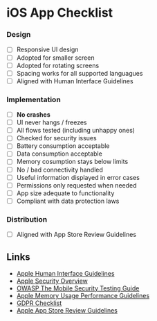 # iOS App Checklist

### Design
- [ ] Responsive UI design
- [ ] Adopted for smaller screen
- [ ] Adopted for rotating screens
- [ ] Spacing works for all supported languagues
- [ ] Aligned with Human Interface Guidelines

### Implementation
- [ ] **No crashes**
- [ ] UI never hangs / freezes
- [ ] All flows tested (including unhappy ones)
- [ ] Checked for security issues
- [ ] Battery consumption acceptable
- [ ] Data consumption acceptable
- [ ] Memory cosumption stays below limits
- [ ] No / bad connectivity handled
- [ ] Useful information displayed in error cases
- [ ] Permissions only requested when needed
- [ ] App size adequate to functionality
- [ ] Compliant with data protection laws 

### Distribution
- [ ] Aligned with App Store Review Guidelines

## Links

- [Apple Human Interface Guidelines](https://developer.apple.com/design/human-interface-guidelines/ios/overview/themes/)
- [Apple Security Overview](https://developer.apple.com/library/archive/documentation/Security/Conceptual/Security_Overview/Introduction/Introduction.html#//apple_ref/doc/uid/TP30000976)
- [OWASP The Mobile Security Testing Guide](https://github.com/OWASP/owasp-mstg/tree/master/Checklists)
- [Apple Memory Usage Performance Guidelines](https://developer.apple.com/library/archive/documentation/Performance/Conceptual/ManagingMemory/ManagingMemory.html)
- [GDPR Checklist](https://github.com/InspireNL/GDPR-Checklist-for-Websites-and-Apps)
- [Apple App Store Review Guidelines](https://developer.apple.com/app-store/review/guidelines/)
